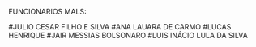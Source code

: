 FUNCIONARIOS MALS: 


#JULIO CESAR FILHO E SILVA
#ANA LAUARA DE CARMO
#LUCAS HENRIQUE 
#JAIR MESSIAS BOLSONARO
#LUIS INÁCIO LULA DA SILVA